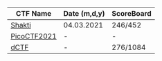 
|CTF Name| Date (m,d,y) | ScoreBoard |
|-- |--|--|
| [Shakti](https://github.com/fatihsencer/ctf_lib/tree/main/shaktictf)| 04.03.2021 | 246/452 |
| [PicoCTF2021](https://github.com/fatihsencer/ctf_lib/tree/main/picoCTF2021)| - | - |
| [dCTF](https://github.com/fatihsencer/ctf_lib/tree/main/dCTF)| - | 276/1084 |

